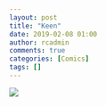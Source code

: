 ```yaml
---
layout: post
title: "Keen"
date: 2019-02-08 01:00
author: rcadmin
comments: true
categories: [Comics]
tags: []
---
```

<a href="../comics/2019/02/08/keen"><img src="http://dl.bitsmack.com/comics/20190208.jpg" /></a>

